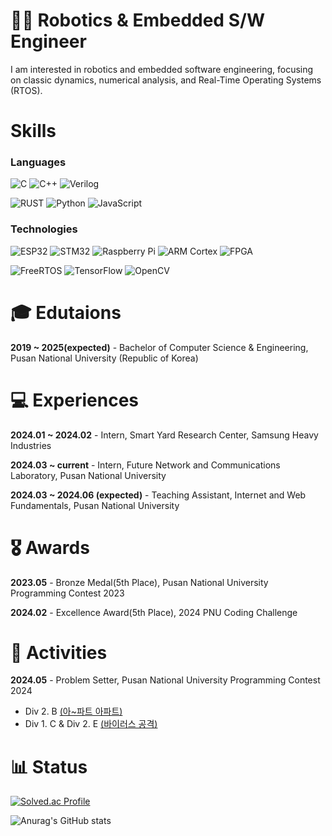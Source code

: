 # 🙋‍♂️ Robotics & Embedded S/W Engineer
I am interested in robotics and embedded software engineering, focusing on classic dynamics, numerical analysis, and Real-Time Operating Systems (RTOS).
<!--
**DevSWYoon/DevSWYoon** is a ✨ _special_ ✨ repository because its `README.md` (this file) appears on your GitHub profile.

Here are some ideas to get you started:

- 🔭 I’m currently working on ...
- 🌱 I’m currently learning ...
- 👯 I’m looking to collaborate on ...
- 🤔 I’m looking for help with ...
- 💬 Ask me about ...
- 📫 How to reach me: ...
- 😄 Pronouns: ...
- ⚡ Fun fact: ...
-->

# Skills

### Languages
![C](https://img.shields.io/badge/C-00599C.svg?style=for-the-badge&logo=c&logoColor=white) ![C++](https://img.shields.io/badge/C++-00599C.svg?style=for-the-badge&logo=cplusplus&logoColor=white)  ![Verilog](https://img.shields.io/badge/Verilog-007ACC.svg?style=for-the-badge&logo=verilog&logoColor=white)


![RUST](https://img.shields.io/badge/Rust-000000.svg?style=for-the-badge&logo=rust&logoColor=white) ![Python](https://img.shields.io/badge/Python-3776AB.svg?style=for-the-badge&logo=python&logoColor=white) ![JavaScript](https://img.shields.io/badge/JavaScript-F7DF1E.svg?style=for-the-badge&logo=javascript&logoColor=black) 


### Technologies
![ESP32](https://img.shields.io/badge/ESP32-E7352C.svg?style=for-the-badge&logo=espressif&logoColor=white)  ![STM32](https://img.shields.io/badge/STM32-03234B.svg?style=for-the-badge&logo=stmicroelectronics&logoColor=white)  ![Raspberry Pi](https://img.shields.io/badge/Raspberry%20Pi-A22846.svg?style=for-the-badge&logo=raspberrypi&logoColor=white) ![ARM Cortex](https://img.shields.io/badge/ARM%20Cortex-0091BD.svg?style=for-the-badge&logo=arm&logoColor=white)  ![FPGA](https://img.shields.io/badge/FPGA-FF9A00.svg?style=for-the-badge&logo=xilinx&logoColor=white)

![FreeRTOS](https://img.shields.io/badge/FreeRTOS-0081CB.svg?style=for-the-badge&logo=freertos&logoColor=white)  ![TensorFlow](https://img.shields.io/badge/TensorFlow-FF6F00.svg?style=for-the-badge&logo=tensorflow&logoColor=white) ![OpenCV](https://img.shields.io/badge/OpenCV-5C3EE8.svg?style=for-the-badge&logo=opencv&logoColor=white)


# 🎓 Edutaions 
**2019 ~ 2025(expected)** - Bachelor of Computer Science & Engineering, Pusan National University (Republic of Korea)

# 💻 Experiences

**2024.01 ~ 2024.02** - Intern, Smart Yard Research Center, Samsung Heavy Industries

**2024.03 ~ current** - Intern, Future Network and Communications Laboratory, Pusan National University

**2024.03 ~ 2024.06 (expected)** - Teaching Assistant, Internet and Web Fundamentals, Pusan National University

# 🎖️ Awards

**2023.05** - Bronze Medal(5th Place), Pusan National University Programming Contest 2023

**2024.02** - Excellence Award(5th Place), 2024 PNU Coding Challenge


# 🏃 Activities
**2024.05** - Problem Setter, Pusan National University Programming Contest 2024
  - Div 2. B [(아~파트 아파트)](https://www.acmicpc.net/problem/31797)
  - Div 1. C & Div 2. E [(바이러스 공격)](https://www.acmicpc.net/problem/31791)

# 📊 Status

[![Solved.ac Profile](http://mazassumnida.wtf/api/generate_badge?boj=say4838)](https://solved.ac/say4838)

![Anurag's GitHub stats](https://github-readme-stats.vercel.app/api?username=DevSWYoon&show_icons=true&theme=radical)


